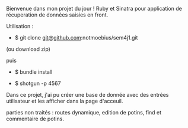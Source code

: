 Bienvenue dans mon projet du jour ! Ruby et Sinatra pour application de récuperation de données saisies en front.

Utilisation : 

- $ git clone git@github.com:notmoebius/sem4j1.git 

(ou download zip)

puis

- $ bundle install

- $ shotgun -p 4567

Dans ce projet, j'ai pu créer une base de donnée avec des entrées utilisateur et les afficher dans la page d'acceuil.

parties non traités : routes dynamique, edition de potins, find et commentaire de potins.
